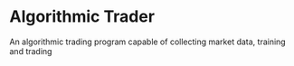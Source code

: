 # Algorithmic Trader
An algorithmic trading program capable of collecting market data, training and trading
